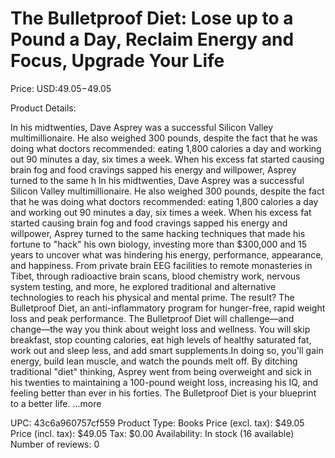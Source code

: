 # The Bulletproof Diet: Lose up to a Pound a Day, Reclaim Energy and Focus, Upgrade Your Life

Price: USD:$49.05-$49.05

Product Details:

In his midtwenties, Dave Asprey was a successful Silicon Valley multimillionaire. He also weighed 300 pounds, despite the fact that he was doing what doctors recommended: eating 1,800 calories a day and working out 90 minutes a day, six times a week. When his excess fat started causing brain fog and food cravings sapped his energy and willpower, Asprey turned to the same h In his midtwenties, Dave Asprey was a successful Silicon Valley multimillionaire. He also weighed 300 pounds, despite the fact that he was doing what doctors recommended: eating 1,800 calories a day and working out 90 minutes a day, six times a week. When his excess fat started causing brain fog and food cravings sapped his energy and willpower, Asprey turned to the same hacking techniques that made his fortune to "hack" his own biology, investing more than $300,000 and 15 years to uncover what was hindering his energy, performance, appearance, and happiness. From private brain EEG facilities to remote monasteries in Tibet, through radioactive brain scans, blood chemistry work, nervous system testing, and more, he explored traditional and alternative technologies to reach his physical and mental prime. The result? The Bulletproof Diet, an anti-inflammatory program for hunger-free, rapid weight loss and peak performance. The Bulletproof Diet will challenge—and change—the way you think about weight loss and wellness. You will skip breakfast, stop counting calories, eat high levels of healthy saturated fat, work out and sleep less, and add smart supplements.In doing so, you'll gain energy, build lean muscle, and watch the pounds melt off. By ditching traditional "diet" thinking, Asprey went from being overweight and sick in his twenties to maintaining a 100-pound weight loss, increasing his IQ, and feeling better than ever in his forties. The Bulletproof Diet is your blueprint to a better life. ...more

UPC: 43c6a960757cf559
Product Type: Books
Price (excl. tax): $49.05
Price (incl. tax): $49.05
Tax: $0.00
Availability: In stock (16 available)
Number of reviews: 0